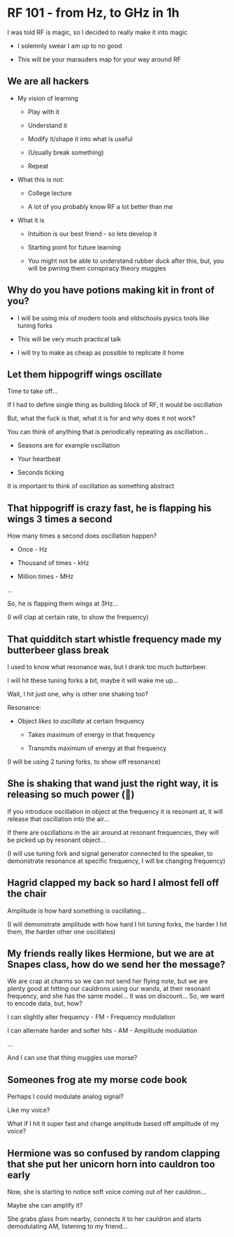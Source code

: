 # RF 101 - from Hz, to GHz in 1h

I was told RF is magic, so I decided to really make it into magic

 * I solemnly swear I am up to no good
 
 * This will be your marauders map for your way around RF

## We are all hackers

 * My vision of learning

    * Play with it

    * Understand it

    * Modify it/shape it into what is useful

    * (Usually break something)

    * Repeat

 * What this is not:

    * College lecture

    * A lot of you probably know RF a lot better than me

 * What it is

    * Intuition is our best friend - so lets develop it

    * Starting point for future learning

    * You might not be able to understand rubber duck after this, but, you will be pwning them conspiracy theory muggles

## Why do you have potions making kit in front of you?

 * I will be using mix of modern tools and oldschools pysics tools like tuning forks

 * This will be very much practical talk

 * I will try to make as cheap as possible to replicate it home

## Let them hippogriff wings oscillate

Time to take off... 

If I had to define single thing as building block of RF, it would be oscillation

But, what the fuck is that, what it is for and why does it not work?

You can think of anything that is periodically repeating as oscillation...

 * Seasons are for example oscillation

 * Your heartbeat

 * Seconds ticking

It is important to think of oscillation as something abstract

## That hippogriff is crazy fast, he is flapping his wings 3 times a second

How many times a second does oscillation happen?

 * Once - Hz

 * Thousand of times - kHz

 * Million times - MHz

...

So, he is flapping them wings at 3Hz...

(I will clap at certain rate, to show the frequency)

## That quidditch start whistle frequency made my butterbeer glass break

I used to know what resonance was, but I drank too much butterbeer.

I will hit these tuning forks a bit, maybe it will wake me up... 

Wait, I hit just one, why is other one shaking too?

Resonance: 

 * Object *likes to oscillate* at certain frequency

    * Takes maximum of energy in that frequency

    * Transmits maximum of energy at that frequency

(I will be using 2 tuning forks, to show off resonance)

## She is shaking that wand just the right way, it is releasing so much power (👼)

If you introduce oscillation in object at the frequency it is resonant at, it will release that oscillation into the air... 

If there are oscillations in the air around at resonant frequencies, they will be picked up by resonant object...

(I will use tuning fork and signal generator connected to the speaker, to demonstrate resonance at specific frequency, I will be changing frequency)

## Hagrid clapped my back so hard I almost fell off the chair

Amplitude is how hard something is oscillating...

(I will demonstrate amplitude with how hard I hit tuning forks, the harder I hit them, the harder other one oscillates)

## My friends really likes Hermione, but we are at Snapes class, how do we send her the message?

We are crap at charms so we can not send her flying note, but we are plenty good at hitting our cauldrons using our wands, at their resonant frequency, and she has the same model... It was on discount... 
So, we want to encode data, but, how?

I can slightly alter frequency - FM - Frequency modulation

I can alternate harder and softer hits - AM - Amplitude modulation

...

And I can use that thing muggles use morse?

## Someones frog ate my morse code book

Perhaps I could modulate analog signal?

Like my voice?

What if I hit it super fast and change amplitude based off amplitude of my voice?

## Hermione was so confused by random clapping that she put her unicorn horn into cauldron too early

Now, she is starting to notice soft voice coming out of her cauldron... 

Maybe she can amplify it? 

She grabs glass from nearby, connects it to her cauldron and starts demodulating AM, listening to my friend... 
